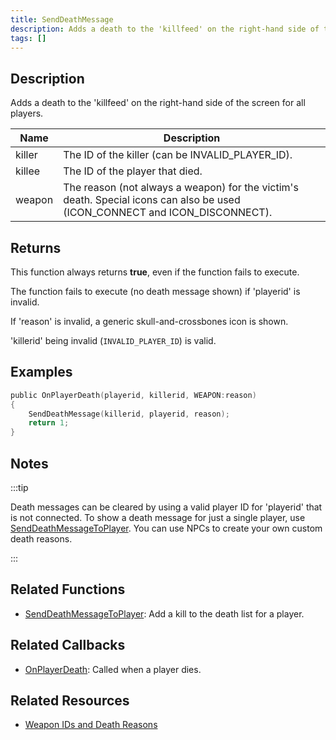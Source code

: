 ```yaml
---
title: SendDeathMessage
description: Adds a death to the 'killfeed' on the right-hand side of the screen for all players.
tags: []
---
```


## Description

Adds a death to the 'killfeed' on the right-hand side of the screen for all players.

| Name   | Description                                                                                                                 |
| ------ | --------------------------------------------------------------------------------------------------------------------------- |
| killer | The ID of the killer (can be INVALID_PLAYER_ID).                                                                            |
| killee | The ID of the player that died.                                                                                             |
| weapon | The reason (not always a weapon) for the victim's death. Special icons can also be used (ICON_CONNECT and ICON_DISCONNECT). |

## Returns

This function always returns **true**, even if the function fails to execute.

The function fails to execute (no death message shown) if 'playerid' is invalid.

If 'reason' is invalid, a generic skull-and-crossbones icon is shown.

'killerid' being invalid (`INVALID_PLAYER_ID`) is valid.

## Examples

```c
public OnPlayerDeath(playerid, killerid, WEAPON:reason)
{
    SendDeathMessage(killerid, playerid, reason);
    return 1;
}
```

## Notes

:::tip

Death messages can be cleared by using a valid player ID for 'playerid' that is not connected. To show a death message for just a single player, use [SendDeathMessageToPlayer](SendDeathMessageToPlayer). You can use NPCs to create your own custom death reasons.

:::

## Related Functions

- [SendDeathMessageToPlayer](SendDeathMessageToPlayer): Add a kill to the death list for a player.

## Related Callbacks

- [OnPlayerDeath](../callbacks/OnPlayerDeath): Called when a player dies.

## Related Resources

- [Weapon IDs and Death Reasons](../resources/weaponids)

